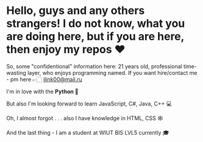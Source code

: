 <h1> Hello, guys and any others strangers! I do not know, what you are doing here, but if you are here, then enjoy my repos ❤️</h1>

So, some "confidentional" information here: 21 years old, professional time-wasting layer, who enjoys programming named. If you want hire/contact me - pm here 👉🏻 ilink00@mail.ru

I'm in love with the <b>Python 🐍</b>

But also I'm looking forward to learn JavaScript, C#, Java, C++ 💻

Oh, I almost forgot . . . also I have knowledge in HTML, CSS 🕸

And the last thing - I am a student at WIUT BIS LVL5 currently 🎓

<!---
odaswhite/odaswhite is a ✨ special ✨ repository because its `README.md` (this file) appears on your GitHub profile.
You can click the Preview link to take a look at your changes.
--->
